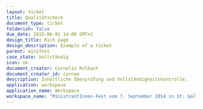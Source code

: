 ```yaml
---
layout: ticket
title: Qualitätscheck
document_type: ticket
folderish: false
due_date: 2015-06-01 14:00 GMT+2
design_title: Rich page
design_description: Example of a ticket
parent: minifest
case_state: Vollständig
icon: ok
document_creator: Cornelis Kolbach
document_creator_id: cornae
description: Inhaltliche Überprüfung und Vollständigkeitskontrolle.
application: workspace
application_name: Workspace
workspace_name: "MinistrantInnen-Fest vom 7. September 2014 in St. Gallen"
---
```




